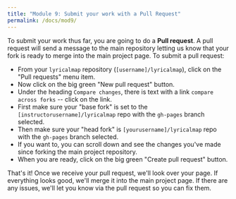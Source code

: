 ```yaml
---
title: "Module 9: Submit your work with a Pull Request"
permalink: /docs/mod9/
---
```


To submit your work thus far, you are going to do a **Pull request**. A pull request will send a message to the main repository letting us know that your fork is ready to merge into the main project page. To submit a pull request:

* From your `lyricalmap` repository (`[username]/lyricalmap`), click on the "Pull requests" menu item.
* Now click on the big green "New pull request" button.
* Under the heading `Compare changes`, there is text with a link `compare across forks` -- click on the link.
* First make sure your "base fork" is set to the `[instructorusername]/lyricalmap` repo with the `gh-pages` branch selected.
* Then make sure your "head fork" is `[yourusername]/lyricalmap` repo with the `gh-pages` branch selected.
* If you want to, you can scroll down and see the changes you've made since forking the main project repository.
* When you are ready, click on the big green "Create pull request" button.

That's it! Once we receive your pull request, we'll look over your page. If everything looks good, we'll merge it into the main project page. If there are any issues, we'll let you know via the pull request so you can fix them.
